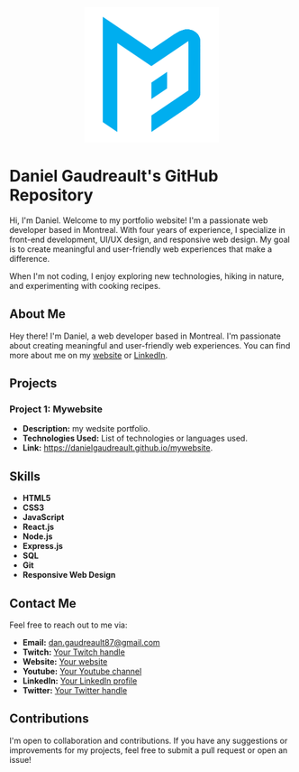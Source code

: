 <p align="center"><img src="https://raw.githubusercontent.com/DanielGaudreault/DanielGaudreault/main/main%20logo%202.png" /></p>

# Daniel Gaudreault's GitHub Repository

Hi, I'm Daniel. Welcome to my portfolio website! I'm a passionate web developer based in Montreal. With four years of experience, I specialize in front-end development, UI/UX design, and responsive web design. My goal is to create meaningful and user-friendly web experiences that make a difference.

When I'm not coding, I enjoy exploring new technologies, hiking in nature, and experimenting with cooking recipes.

## About Me
Hey there! I'm Daniel, a web developer based in Montreal. I'm passionate about creating meaningful and user-friendly web experiences. You can find more about me on my [website](https://danielgaudreault.github.io/mywebsite) or [LinkedIn](https://www.linkedin.com/in/daniel-gaudreault-373b67203).

## Projects

### Project 1: Mywebsite
- **Description:** my wedsite  portfolio.
- **Technologies Used:** List of technologies or languages used.
- **Link:** https://danielgaudreault.github.io/mywebsite.


## Skills
- **HTML5**
- **CSS3**
- **JavaScript**
- **React.js**
- **Node.js**
- **Express.js**
- **SQL**
- **Git**
- **Responsive Web Design**

## Contact Me
Feel free to reach out to me via:
- **Email:** dan.gaudreault87@gmail.com
- **Twitch:** [Your Twitch handle](https://twitter.com/DGmovement87)
- **Website:** [Your website](https://danielgaudreault.github.io/mywebsite/index.html)
- **Youtube:** [Your Youtube channel](https://www.youtube.com/@Empoweryourmind87)
- **LinkedIn:** [Your LinkedIn profile](https://www.linkedin.com/in/daniel-gaudreault-373b67203)
- **Twitter:** [Your Twitter handle](https://twitter.com/DGmovement87)

## Contributions
I'm open to collaboration and contributions. If you have any suggestions or improvements for my projects, feel free to submit a pull request or open an issue!
